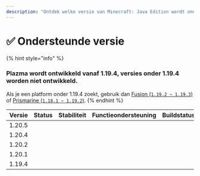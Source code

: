 ```yaml
---
description: "Ontdek welke versie van Minecraft: Java Edition wordt ondersteund door Plazma."
---
```


# ✅ Ondersteunde versie

{% hint style="info" %}

### Plazma wordt ontwikkeld vanaf 1.19.4, versies onder 1.19.4 worden niet ontwikkeld.

Als je een platform onder 1.19.4 zoekt, gebruik dan [Fusion (`1.19.2 ~ 1.19.3`)](https://github.com/RuinedTechnologyUnify/Fusion) of [Prismarine (`1.18.1 ~ 1.19.2`)](https://github.com/PrismarineTeam/Prismarine).
{% endhint %}

| Versie |                                                             Status                                                             |                                                              Stabiliteit                                                              |                                                          Functieondersteuning                                                         |                                                                                Buildstatus                                                                                |
| :----: | :----------------------------------------------------------------------------------------------------------------------------: | :-----------------------------------------------------------------------------------------------------------------------------------: | :-----------------------------------------------------------------------------------------------------------------------------------: | :-----------------------------------------------------------------------------------------------------------------------------------------------------------------------: |
| 1.20.5 |    <img src="https://img.shields.io/badge/%EB%8C%80%EA%B8%B0%EC%A4%91-gray?style=for-the-badge" alt="" data-size="original">   | <img src="https://img.shields.io/badge/%EC%A0%95%EB%B3%B4%20%EC%97%86%EC%9D%8C-gray?style=for-the-badge" alt="" data-size="original"> | <img src="https://img.shields.io/badge/%EC%A0%95%EB%B3%B4%20%EC%97%86%EC%9D%8C-gray?style=for-the-badge" alt="" data-size="original"> |                   <img src="https://img.shields.io/badge/%EC%A0%95%EB%B3%B4%20%EC%97%86%EC%9D%8C-gray?style=for-the-badge" alt="" data-size="original">                   |
| 1.20.4 |  <img src="https://img.shields.io/badge/%EC%A7%80%EC%9B%90%EC%A4%91-success?style=for-the-badge" alt="" data-size="original">  |              <img src="https://img.shields.io/badge/Goed%20werkend-blue?style=for-the-badge" alt="" data-size="original">             |                   <img src="https://img.shields.io/badge/100%-blue?style=for-the-badge" alt="" data-size="original">                  | <img src="https://img.shields.io/github/actions/workflow/status/PlazmaMC/Plazma/release.yml?style=for-the-badge&label=%20&branch=ver/1.20.4" alt="" data-size="original"> |
| 1.20.2 | <img src="https://img.shields.io/badge/Functie%20toevoegen%20aanbevolen-blue?style=for-the-badge" alt="" data-size="original"> |              <img src="https://img.shields.io/badge/Goed%20werkend-blue?style=for-the-badge" alt="" data-size="original">             |                   <img src="https://img.shields.io/badge/100%-blue?style=for-the-badge" alt="" data-size="original">                  | <img src="https://img.shields.io/github/actions/workflow/status/PlazmaMC/Plazma/release.yml?style=for-the-badge&label=%20&branch=ver/1.20.2" alt="" data-size="original"> |
| 1.20.1 |  <img src="https://img.shields.io/badge/%EC%A7%80%EC%9B%90%20aanbevolen-red?style=for-the-badge" alt="" data-size="original">  |              <img src="https://img.shields.io/badge/Goed%20werkend-blue?style=for-the-badge" alt="" data-size="original">             |                   <img src="https://img.shields.io/badge/100%-blue?style=for-the-badge" alt="" data-size="original">                  |                   <img src="https://img.shields.io/badge/%EC%A0%95%EB%B3%B4%20%EC%97%86%EC%9D%8C-gray?style=for-the-badge" alt="" data-size="original">                   |
| 1.19.4 |  <img src="https://img.shields.io/badge/%EC%A7%80%EC%9B%90%20aanbevolen-red?style=for-the-badge" alt="" data-size="original">  |              <img src="https://img.shields.io/badge/Goed%20werkend-blue?style=for-the-badge" alt="" data-size="original">             |                   <img src="https://img.shields.io/badge/100%-blue?style=for-the-badge" alt="" data-size="original">                  |                   <img src="https://img.shields.io/badge/%EC%A0%95%EB%B3%B4%20%EC%97%86%EC%9D%8C-gray?style=for-the-badge" alt="" data-size="original">                   |
